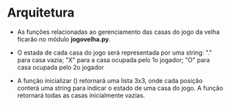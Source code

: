 # Arquitetura

* As funções relacionadas ao gerenciamento das casas do jogo da velha ficarão no módulo **jogovelha.py**.

* O estada de cada casa do jogo será representada por uma string: "." para casa vazia; "X" para a casa ocupada pelo 1o jogador; "O" para casa ocupada pelo 2o jogador

* A função inicializar () retornará uma lista 3x3, onde cada posição conterá uma string para indicar o estado de uma casa do jogo. A função retornará todas as casas inicialmente vazias.

